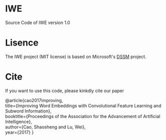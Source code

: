 # IWE
Source Code of IWE version 1.0

# Lisence
The IWE project (MIT license) is based on Microsoft's [DSSM](https://www.microsoft.com/en-us/research/project/dssm) project.

# Cite
If you want to use this code, please kinkdly cite our paper

@article{cao2017improving,<br/>
  title={Improving Word Embeddings with Convolutional Feature Learning and Subword Information},<br/>
  booktitle={Proceedings of the Association for the Advancement of Artificial Intelligence},<br/>
  author={Cao, Shaosheng and Lu, Wei},<br/>
  year={2017}
}
